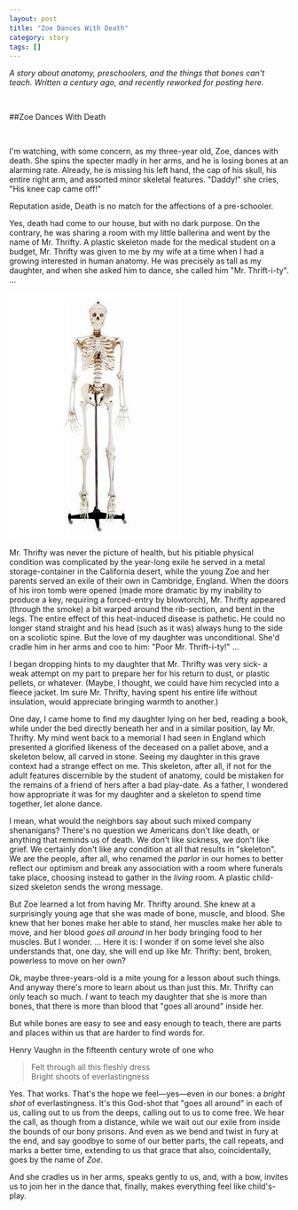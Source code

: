 ```yaml
---
layout: post
title: "Zoe Dances With Death"
category: story
tags: []
---
```

*A story about anatomy, preschoolers, and the things that bones can't teach. Written a century ago, and recently reworked for posting here.*

&nbsp;

##Zoe Dances With Death

&nbsp;

I'm watching, with some concern, as my three-year old, Zoe, dances with death. She spins the specter madly in her arms, and he is losing bones at an alarming rate. Already, he is missing his left hand, the cap of his skull, his entire right arm, and assorted minor skeletal features. "Daddy!" she cries, "His knee cap came off!" 

Reputation aside, Death is no match for the affections of a pre-schooler. 

Yes, death had come to our house, but with no dark purpose. On the contrary, he was sharing a room with my little ballerina and went by the name of Mr. Thrifty. A plastic skeleton made for the medical student on a budget, Mr. Thrifty was given to me by my wife at a time when I had a growing interested in human anatomy. He was precisely as tall as my daughter, and when she asked him to dance, she called him "Mr. Thrift-i-ty". ... 

![Mr. Thrifty](/assets/mrthrifty.jpg)

Mr. Thrifty was never the picture of health, but his pitiable physical condition was complicated by the year-long exile he served in a metal storage-container in the California desert, while the young Zoe and her parents served an exile of their own in Cambridge, England. When the doors of his iron tomb were opened (made more dramatic by my inability to produce a key, requiring a forced-entry by blowtorch), Mr. Thrifty appeared (through the smoke) a bit warped around the rib-section, and bent in the legs. The entire effect of this heat-induced disease is pathetic. He could no longer stand straight and his head (such as it was) always hung to the side on a scoliotic spine. But the love of my daughter was unconditional. She'd cradle him in her arms and coo to him: "Poor Mr. Thrift-i-ty!" ... 

I began dropping hints to my daughter that Mr. Thrifty was very sick- a weak attempt on my part to prepare her for his return to dust, or plastic pellets, or whatever. (Maybe, I thought, we could have him recycled into a fleece jacket. Im sure Mr. Thrifty, having spent his entire life without insulation, would appreciate bringing warmth to another.)

One day, I came home to find my daughter lying on her bed, reading a book, while under the bed directly beneath her and in a similar position, lay Mr. Thrifty. My mind went back to a memorial I had seen in England which presented a glorified likeness of the deceased on a pallet above, and a skeleton below, all carved in stone. Seeing my daughter in this grave context had a strange effect on me. This skeleton, after all, if not for the adult features discernible by the student of anatomy, could be mistaken for the remains of a friend of hers after a bad play-date. As a father, I wondered how appropriate it was for my daughter and a skeleton to spend time together, let alone dance. 

I mean, what would the neighbors say about such mixed company shenanigans? There's no question we Americans don't like death, or anything that reminds us of death. We don't like sickness, we don't like grief. We certainly don't like any condition at all that results in "skeleton". We are the people, after all, who renamed the *parlor* in our homes to better reflect our optimism and break any association with a room where funerals take place, choosing instead to gather in the *living* room. A plastic child-sized skeleton sends the wrong message. 

But Zoe learned a lot from having Mr. Thrifty around. She knew at a surprisingly young age that she was made of bone, muscle, and blood. She knew that her bones make her able to stand, her muscles make her able to move, and her blood *goes all around* in her body bringing food to her muscles. But I wonder. ... Here it is: I wonder if on some level she also understands that, one day, she will end up like Mr. Thrifty: bent, broken, powerless to move on her own?

Ok, maybe three-years-old is a mite young for a lesson about such things. And anyway there's more to learn about us than just this. Mr. Thrifty can only teach so much. *I* want to teach my daughter that she is more than bones, that there is more than blood that "goes all around" inside her. 

But while bones are easy to see and easy enough to teach, there are parts and places within us that are harder to find words for.

Henry Vaughn in the fifteenth century wrote of one who

> Felt through all this fleshly dress  
> Bright shoots of everlastingness

Yes. That works. That's the hope we feel&mdash;yes&mdash;even in our bones: a *bright shot* of everlastingness. It's this God-shot that "goes all around" in each of us, calling out to us from the deeps, calling out to us to come free. We hear the call, as though from a distance, while we wait out our exile from inside the bounds of our bony prisons. And even as we bend and twist in fury at the end, and say goodbye to some of our better parts, the call repeats, and marks a better time, extending to us that grace that also, coincidentally, goes by the name of *Zoe*. 

And she cradles us in her arms, speaks gently to us, and, with a bow, invites us to join her in the dance that, finally, makes everything feel like child's-play.
